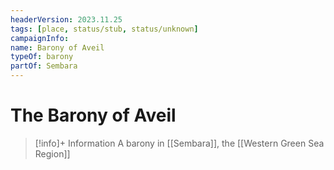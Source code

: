 ```yaml
---
headerVersion: 2023.11.25
tags: [place, status/stub, status/unknown]
campaignInfo:
name: Barony of Aveil
typeOf: barony
partOf: Sembara
---
```

# The Barony of Aveil
>[!info]+ Information
> A barony in [[Sembara]], the [[Western Green Sea Region]]

